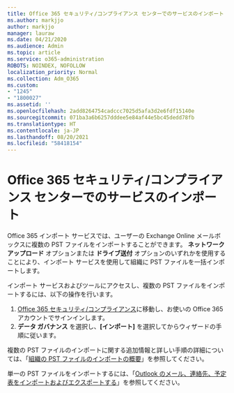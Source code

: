 ```yaml
---
title: Office 365 セキュリティ/コンプライアンス センターでのサービスのインポート
ms.author: markjjo
author: markjjo
manager: lauraw
ms.date: 04/21/2020
ms.audience: Admin
ms.topic: article
ms.service: o365-administration
ROBOTS: NOINDEX, NOFOLLOW
localization_priority: Normal
ms.collection: Adm_O365
ms.custom:
- "1245"
- "1800027"
ms.assetid: ''
ms.openlocfilehash: 2add8264754cadccc7025d5afa3d2e6fdf15140e
ms.sourcegitcommit: 071ba3a6b6257dddee5e84af44e5bc45dedd78fb
ms.translationtype: HT
ms.contentlocale: ja-JP
ms.lasthandoff: 08/20/2021
ms.locfileid: "58418154"
---
```

# <a name="import-service-in-the-office-365-security--compliance-center"></a>Office 365 セキュリティ/コンプライアンス センターでのサービスのインポート

Office 365 インポート サービスでは、ユーザーの Exchange Online メールボックスに複数の PST ファイルをインポートすることができます。 **ネットワーク アップロード** オプションまたは **ドライブ送付** オプションのいずれかを使用することにより、インポート サービスを使用して組織に PST ファイルを一括インポートします。

インポート サービスおよびツールにアクセスし、複数の PST ファイルをインポートするには、以下の操作を行います。

1. [Office 365 セキュリティ/コンプライアンス](https://protection.office.com)に移動し、お使いの Office 365 アカウントでサインインします。
1. **データ ガバナンス** を選択し、**[インポート]** を選択してからウィザードの手順に従います。 

複数の PST ファイルのインポートに関する追加情報と詳しい手順の詳細については、「[組織の PST ファイルのインポートの概要](https://docs.microsoft.com/office365/securitycompliance/importing-pst-files-to-office-365)」を参照してください。

単一の PST ファイルをインポートするには、「[Outlook のメール、連絡先、予定表をインポートおよびエクスポートする](https://support.office.com/article/92577192-3881-4502-b79d-c3bbada6c8ef#ID0EAACAAA=Mac)」を参照してください。

